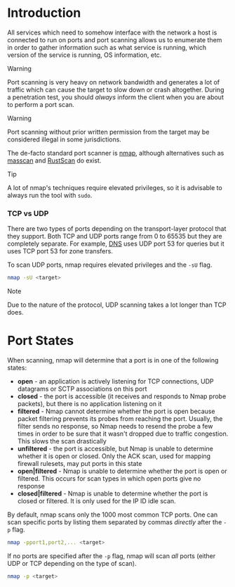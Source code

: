 # Introduction

All services which need to somehow interface with the network a host is connected to run on ports and port scanning allows us to enumerate them in order to gather information such as what service is running, which version of the service is running, OS information, etc.

>[!WARNING]
>
>Port scanning is very heavy on network bandwidth and generates a lot of traffic which can cause the target to slow down or crash altogether. During a penetration test, you should *always* inform the client when you are about to perform a port scan.
>

>[!WARNING]
>
>Port scanning without prior written permission from the target may be considered illegal in some jurisdictions.
>

The de-facto standard port scanner is [nmap](https://nmap.org/), although alternatives such as [masscan](https://github.com/robertdavidgraham/masscan) and [RustScan](https://github.com/RustScan/RustScan) do exist.

>[!TIP]
>
>A lot of nmap's techniques require elevated privileges, so it is advisable to always run the tool with `sudo`.
>

### TCP vs UDP

There are two types of ports depending on the transport-layer protocol that they support. Both TCP and UDP ports range from 0 to 65535 but they are completely separate. For example, [DNS](../../../Networking/Protocols/Domain%20Name%20System%20(DNS)/index.md) uses UDP port 53 for queries but it uses TCP port 53 for zone transfers.

To scan UDP ports, nmap requires elevated privileges and the `-sU` flag.

```bash
nmap -sU <target>
```

>[!NOTE]
>
>Due to the nature of the protocol, UDP scanning takes a lot longer than TCP does.
>

# Port States

When scanning, nmap will determine that a port is in one of the following states:

- **open** - an application is actively listening for TCP connections, UDP datagrams or SCTP associations on this port
- **closed** -  the port is accessible (it receives and responds to Nmap probe packets), but there is no application listening on it
- **filtered** - Nmap cannot determine whether the port is open because packet filtering prevents its probes from reaching the port. Usually, the filter sends no response, so Nmap needs to resend the probe a few times in order to be sure that it wasn't dropped due to traffic congestion. This slows the scan drastically
- **unfiltered** - the port is accessible, but Nmap is unable to determine whether it is open or closed. Only the ACK scan, used for mapping firewall rulesets, may put ports in this state
- **open|filtered** - Nmap is unable to determine whether the port is open or filtered. This occurs for scan types in which open ports give no response
- **closed|filtered** - Nmap is unable to determine whether the port is closed or filtered. It is only used for the IP ID idle scan.

By default, nmap scans only the 1000 most common TCP ports. One can scan specific ports by listing them separated by commas *directly* after the `-p` flag.

```bash
nmap -pport1,port2,... <target>
```

If no ports are specified after the `-p` flag, nmap will scan *all* ports (either UDP or TCP depending on the type of scan).

```bash
nmap -p <target>
```